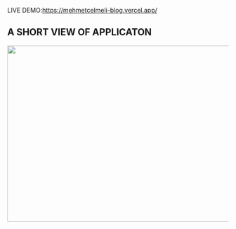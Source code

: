 LIVE DEMO:https://mehmetcelmeli-blog.vercel.app/
## A SHORT VIEW OF APPLICATON

<img src="https://media.giphy.com/media/v1.Y2lkPTc5MGI3NjExNWptcGttbXh3ZTF4Y21zMWswZjZmeDBkYXBlbml0ZGw2ODBsN3E0cCZlcD12MV9pbnRlcm5hbF9naWZfYnlfaWQmY3Q9Zw/WOaoK2WF96v0kOe3Tx/giphy.gif" width="800" height="400m" />

